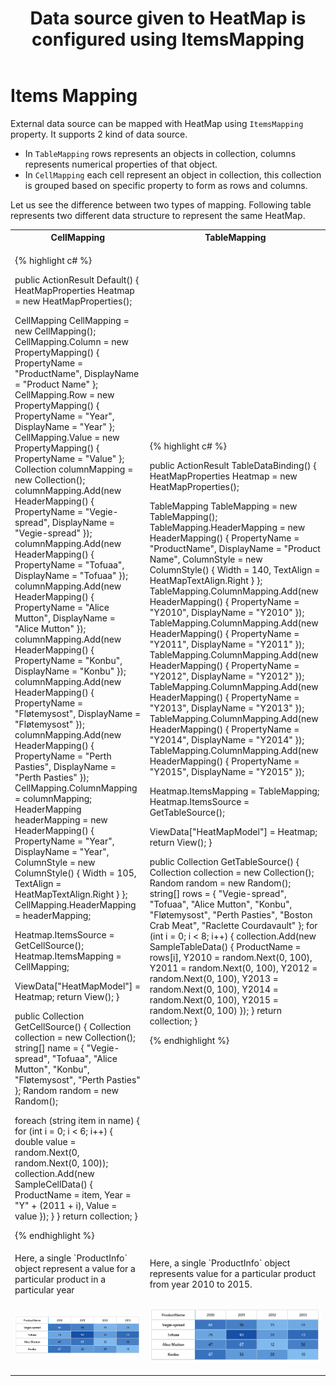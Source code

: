 ﻿---
layout: post
title: Data source given to HeatMap is configured using ItemsMapping
description: How to populate data for heatmap?
platform: ejmvc
control: HeatMap
documentation: ug
---

# Items Mapping

External data source can be mapped with HeatMap using `ItemsMapping` property. It supports 2 kind of data source.

* In `TableMapping` rows represents an objects in collection, columns represents numerical properties of that object.
* In `CellMapping` each cell represent an object in collection, this collection is grouped based on specific property to form as rows and columns.

Let us see the difference between two types of mapping. Following table represents two different data structure to represent the same HeatMap.

<table>
<tr>
 <th>CellMapping</th>
<th>TableMapping</th>
</tr>
<tr>
<td>
      
{% highlight c# %}

public ActionResult Default()
{
HeatMapProperties Heatmap = new HeatMapProperties();

CellMapping CellMapping = new CellMapping();
CellMapping.Column = new PropertyMapping() { PropertyName = "ProductName", DisplayName = "Product Name" };
CellMapping.Row = new PropertyMapping() { PropertyName = "Year", DisplayName = "Year" };
CellMapping.Value = new PropertyMapping() { PropertyName = "Value" };
Collection columnMapping = new Collection();
columnMapping.Add(new HeaderMapping() { PropertyName = "Vegie-spread", DisplayName = "Vegie-spread" });
columnMapping.Add(new HeaderMapping() { PropertyName = "Tofuaa", DisplayName = "Tofuaa" });
columnMapping.Add(new HeaderMapping() { PropertyName = "Alice Mutton", DisplayName = "Alice Mutton" });
columnMapping.Add(new HeaderMapping() { PropertyName = "Konbu", DisplayName = "Konbu" });
columnMapping.Add(new HeaderMapping() { PropertyName = "Fløtemysost", DisplayName = "Fløtemysost" });
columnMapping.Add(new HeaderMapping() { PropertyName = "Perth Pasties", DisplayName = "Perth Pasties" });
CellMapping.ColumnMapping = columnMapping;
HeaderMapping headerMapping = new HeaderMapping() { PropertyName = "Year", DisplayName = "Year", ColumnStyle = new ColumnStyle() { Width = 105, TextAlign = HeatMapTextAlign.Right } };
CellMapping.HeaderMapping = headerMapping;

Heatmap.ItemsSource = GetCellSource();
Heatmap.ItemsMapping = CellMapping;

ViewData["HeatMapModel"] = Heatmap; 
return View();
}

public Collection GetCellSource()
{
Collection collection = new Collection();
string[] name = { "Vegie-spread", "Tofuaa", "Alice Mutton", "Konbu", "Fløtemysost", "Perth Pasties" };
Random random = new Random();

foreach (string item in name)
{
for (int i = 0; i < 6; i++)
{
double value = random.Next(0, random.Next(0, 100));
collection.Add(new SampleCellData() { ProductName = item, Year = "Y" + (2011 + i), Value = value });
}
}
return collection;
}

{% endhighlight %}
</td>
<td>
{% highlight c# %}

public ActionResult TableDataBinding()
{
HeatMapProperties Heatmap = new HeatMapProperties();

TableMapping TableMapping = new TableMapping();
TableMapping.HeaderMapping = new HeaderMapping() { PropertyName = "ProductName", DisplayName = "Product Name", ColumnStyle = new ColumnStyle() { Width = 140, TextAlign = HeatMapTextAlign.Right } };
TableMapping.ColumnMapping.Add(new HeaderMapping() { PropertyName = "Y2010", DisplayName = "Y2010" });
TableMapping.ColumnMapping.Add(new HeaderMapping() { PropertyName = "Y2011", DisplayName = "Y2011" });
TableMapping.ColumnMapping.Add(new HeaderMapping() { PropertyName = "Y2012", DisplayName = "Y2012" });
TableMapping.ColumnMapping.Add(new HeaderMapping() { PropertyName = "Y2013", DisplayName = "Y2013" });
TableMapping.ColumnMapping.Add(new HeaderMapping() { PropertyName = "Y2014", DisplayName = "Y2014" });
TableMapping.ColumnMapping.Add(new HeaderMapping() { PropertyName = "Y2015", DisplayName = "Y2015" });

Heatmap.ItemsMapping = TableMapping; 
Heatmap.ItemsSource = GetTableSource(); 

ViewData["HeatMapModel"] = Heatmap;
return View();
}

public Collection GetTableSource()
{
Collection collection = new Collection();
Random random = new Random();
string[] rows = { "Vegie-spread", "Tofuaa", "Alice Mutton", "Konbu", "Fløtemysost", "Perth Pasties", "Boston Crab Meat", "Raclette Courdavault" };
for (int i = 0; i < 8; i++)
{
collection.Add(new SampleTableData()
{
ProductName = rows[i],
Y2010 = random.Next(0, 100),
Y2011 = random.Next(0, 100),
Y2012 = random.Next(0, 100),
Y2013 = random.Next(0, 100),
Y2014 = random.Next(0, 100),
Y2015 = random.Next(0, 100)
});
}
return collection;
}

{% endhighlight %}
</td>
</tr>
<tr>
<td>
Here, a single `ProductInfo` object represent a value for a particular product in a particular year
</td>
<td>
Here, a single `ProductInfo` object represents value for a particular product from year 2010 to 2015.	
</td>
</tr>
 
<tr>
<td>

![](Items-Mapping_images/ItemsMapping_img1.png)
</td>
<td>

![](Items-Mapping_images/ItemsMapping_img1.png)

</td>
</tr>
</table>